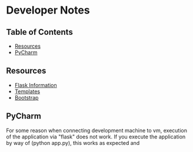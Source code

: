 # Developer Notes

## Table of Contents

- [Resources](#resources)
- [PyCharm](#pycharm)

## Resources
- [Flask Information](https://www.tutorialspoint.com/flask/index.htm)
- [Templates](https://www.tutorialspoint.com/flask/flask_templates.htm)
- [Bootstrap](https://getbootstrap.com/docs/4.3/content/tables/#contextual-classes)

## PyCharm
For some reason when connecting development machine to vm, execution of the application 
via "flask" does not work.  If you execute the application by way of (python app.py), this works
as expected and  

